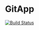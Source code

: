 # GitApp
[![Build Status](https://dev.azure.com/Dastest/DemoProject/_apis/build/status%2Fsonkudas-devops.GitApp?branchName=master)](https://dev.azure.com/Dastest/DemoProject/_build/latest?definitionId=7&branchName=master)
